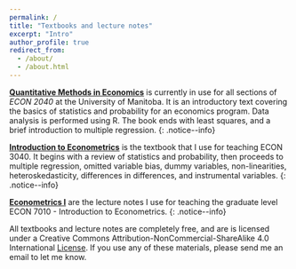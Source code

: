 ```yaml
---
permalink: /
title: "Textbooks and lecture notes"
excerpt: "Intro"
author_profile: true
redirect_from: 
  - /about/
  - /about.html
---
```

**[Quantitative Methods in Economics](https://rtgodwin.com/quantecon.pdf)** is currently in use for all sections of *ECON 2040* at the University of Manitoba. It is an introductory text covering the basics of statistics and probability for an economics program. Data analysis is performed using R. The book ends with least squares, and a brief introduction to multiple regression.
{: .notice--info}

**[Introduction to Econometrics](https://rtgodwin.com/introeconometrics.pdf)** is the textbook that I use for teaching ECON 3040. It begins with a review of statistics and probability, then proceeds to multiple regression, omitted variable bias, dummy variables, non-linearities, heteroskedasticity, differences in differences, and instrumental variables.
{: .notice--info}

**[Econometrics I](https://rtgodwin.com/econometrics1.pdf)** are the lecture notes I use for teaching the graduate level ECON 7010 - Introduction to Econometrics.
{: .notice--info}

All textbooks and lecture notes are completely free, and are is licensed under a Creative Commons Attribution-NonCommercial-ShareAlike 4.0 International [License](https://creativecommons.org/licenses/by-nc-sa/4.0/). If you use any of these materials, please send me an email to let me know.
